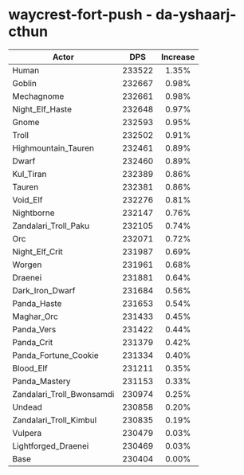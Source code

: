 # waycrest-fort-push - da-yshaarj-cthun
| Actor | DPS | Increase |
|---|:---:|:---:|
|Human|233522|1.35%|
|Goblin|232667|0.98%|
|Mechagnome|232661|0.98%|
|Night_Elf_Haste|232648|0.97%|
|Gnome|232593|0.95%|
|Troll|232502|0.91%|
|Highmountain_Tauren|232461|0.89%|
|Dwarf|232460|0.89%|
|Kul_Tiran|232389|0.86%|
|Tauren|232381|0.86%|
|Void_Elf|232276|0.81%|
|Nightborne|232147|0.76%|
|Zandalari_Troll_Paku|232105|0.74%|
|Orc|232071|0.72%|
|Night_Elf_Crit|231987|0.69%|
|Worgen|231961|0.68%|
|Draenei|231881|0.64%|
|Dark_Iron_Dwarf|231684|0.56%|
|Panda_Haste|231653|0.54%|
|Maghar_Orc|231433|0.45%|
|Panda_Vers|231422|0.44%|
|Panda_Crit|231379|0.42%|
|Panda_Fortune_Cookie|231334|0.40%|
|Blood_Elf|231211|0.35%|
|Panda_Mastery|231153|0.33%|
|Zandalari_Troll_Bwonsamdi|230974|0.25%|
|Undead|230858|0.20%|
|Zandalari_Troll_Kimbul|230835|0.19%|
|Vulpera|230479|0.03%|
|Lightforged_Draenei|230469|0.03%|
|Base|230404|0.00%|
